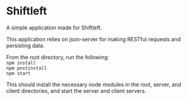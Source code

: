 <h1>Shiftleft</h1>
<p>A simple application made for Shiftleft.</p>
<p>This application relies on json-server for making RESTful requests and persisting data.</p>

From the root directory,  run the following:<br />
`npm install`<br />
`npm postinstall`<br />
`npm start`<br />

This should install the necessary node modules in the root, server, and client directories, and start the server and client servers.
